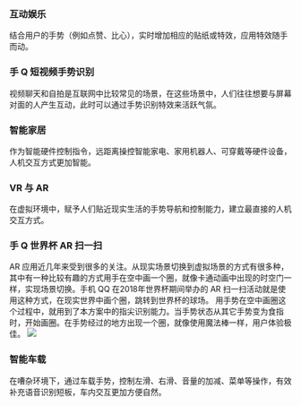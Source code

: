 ### 互动娱乐
结合用户的手势（例如点赞、比心），实时增加相应的贴纸或特效，应用特效随手而动。

### 手 Q 短视频手势识别
视频聊天和自拍是互联网中比较常见的场景，在这些场景中，人们往往想要与屏幕对面的人产生互动，此时可以通过手势识别特效来活跃气氛。

### 智能家居
作为智能硬件控制指令，远距离操控智能家电、家用机器人、可穿戴等硬件设备，人机交互方式更加智能。

### VR 与 AR
在虚拟环境中，赋予人们贴近现实生活的手势导航和控制能力，建立最直接的人机交互方式。

### 手 Q 世界杯 AR 扫一扫
AR 应用近几年来受到很多的关注。从现实场景切换到虚拟场景的方式有很多种，其中有一种比较有趣的方式用手在空中画一个圈，就像卡通动画中出现的时空门一样，实现场景切换。手机 QQ 在2018年世界杯期间举办的 AR 扫一扫活动就是使用这种方式，在现实世界中画个圈，跳转到世界杯的球场。
用手势在空中画圈这个过程中，就用到了本方案中的指尖识别能力。当手势状态从其它手势变为食指时，开始画圈。在手势经过的地方出现一个圈，就像使用魔法棒一样，用户体验极佳。
![](https://main.qcloudimg.com/raw/ed976095e834daad92bf2c15f8e6b400/%E4%B8%96%E7%95%8C%E6%9D%AF.png)

### 智能车载
在嘈杂环境下，通过车载手势，控制左滑、右滑、音量的加减、菜单等操作，有效补充语音识别短板，车内交互更加方便自然。

